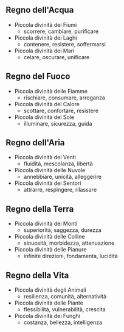 ## Regno dell'Acqua
- Piccola divinità dei Fiumi
    - scorrere, cambiare, purificare
- Piccola divinità dei Laghi
    - contenere, resistere, soffermarsi
- Piccola divinità dei Mari
    - celare, oscurare, unificare
## Regno del Fuoco
- Piccola divinità delle Fiamme
    - rischiare, consumare, arroganza
- Piccola divinità del Calore
    - scottare, confortare, resistere
- Piccola divinità del Sole
    - illuminare, sicurezza, guida
## Regno dell'Aria
- Piccola divinità dei Venti
    - fluidità, mescolanza, libertà
- Piccola divinità delle Nuvole
    - annebbiare, unicità, alleggerire
- Piccola divinità dei Sentori
    - attrarre, respingere, rilassare
## Regno della Terra
- Piccola divinità dei Monti
    - superiorità, saggezza, durezza
- Piccola divinità delle Colline
    - sinuosità, morbidezza, attenuazione
- Piccola divinità delle Pianure
    - infinite direzioni, fondamenta, lucidità
## Regno della Vita
- Piccola divinità degli Animali
    - resilienza, comunità, alternatività
- Piccola divinità delle Piante
    - flessibilità, vulnerabilità, crescita
- Piccola divinità dei Funghi
    - costanza, bellezza, intelligenza